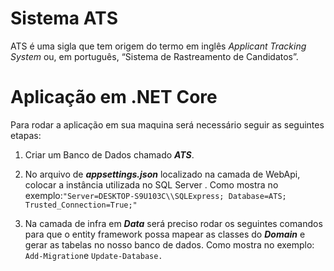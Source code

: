 # Sistema ATS

ATS é uma sigla que tem origem do termo em inglês _Applicant Tracking System_ ou, em português, “Sistema de Rastreamento de Candidatos”. 

# Aplicação em .NET Core
Para rodar a aplicação em sua maquina será necessário seguir as seguintes etapas:

 1. Criar um Banco de Dados chamado ***ATS***.
 
 2. No arquivo de ***appsettings.json*** localizado na camada de WebApi, colocar a instância utilizada no SQL Server . Como mostra no exemplo:`"Server=DESKTOP-S9U103C\\SQLExpress; Database=ATS; Trusted_Connection=True;"`
 
 3. Na camada de infra em ***Data*** será preciso rodar os seguintes comandos para que o entity framework possa mapear as classes do ***Domain*** e gerar as tabelas no nosso banco de dados.  Como mostra no exemplo: `Add-Migration`e `Update-Database.`
